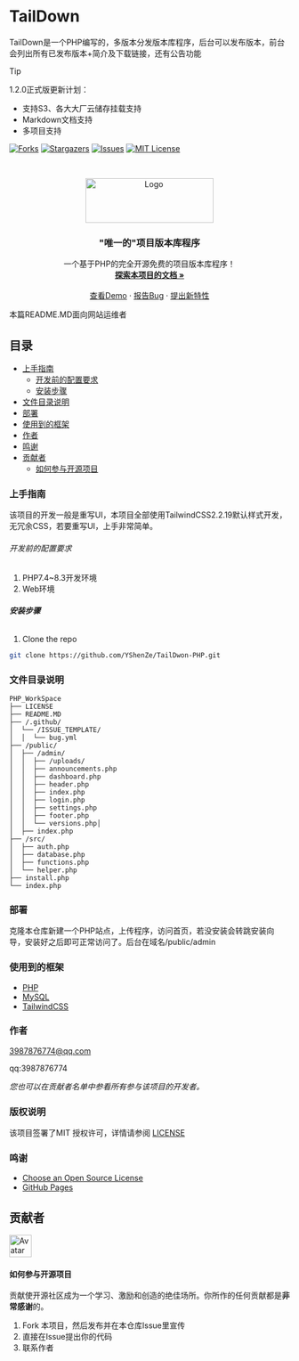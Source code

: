 # TailDown

TailDown是一个PHP编写的，多版本分发版本库程序，后台可以发布版本，前台会列出所有已发布版本+简介及下载链接，还有公告功能

> [!TIP]
> 1.2.0正式版更新计划：
> - 支持S3、各大大厂云储存挂载支持
> - Markdown文档支持
> - 多项目支持

<!-- PROJECT SHIELDS -->
[![Forks][forks-shield]][forks-url]
[![Stargazers][stars-shield]][stars-url]
[![Issues][issues-shield]][issues-url]
[![MIT License][license-shield]][license-url]

<!-- PROJECT LOGO -->
<br />

<p align="center">
  <a href="https://github.com/YShenZe/TailDwon-PHP/">
    <img src="https://jsdelivr.linexic.top/gh/YShenZe/TailDwon-PHP@main/logo.png" alt="Logo" width="230" height="80">
  </a>

  <h3 align="center">"唯一的"项目版本库程序</h3>
  <p align="center">
    一个基于PHP的完全开源免费的项目版本库程序！
    <br />
    <a href="https://github.com/YShenZe/TailDwon-PHP/"><strong>探索本项目的文档 »</strong></a>
    <br />
    <br />
    <a href="https://d.usfpack.site">查看Demo</a>
    ·
    <a href="https://github.com/YShenZe/TailDwon-PHP/issues">报告Bug</a>
    ·
    <a href="https://github.com/YShenZe/TailDwon-PHP/issues">提出新特性</a>
  </p>

</p>


 本篇README.MD面向网站运维者

## 目录

- [上手指南](#上手指南)
  - [开发前的配置要求](#开发前的配置要求)
  - [安装步骤](#安装步骤)
- [文件目录说明](#文件目录说明)
- [部署](#部署)
- [使用到的框架](#使用到的框架)
- [作者](#作者)
- [鸣谢](#鸣谢)
- [贡献者](#贡献者)
  - [如何参与开源项目](#如何参与开源项目)

### 上手指南

该项目的开发一般是重写UI，本项目全部使用TailwindCSS2.2.19默认样式开发，无冗余CSS，若要重写UI，上手非常简单。

###### 开发前的配置要求

1. PHP7.4~8.3开发环境
2. Web环境

###### **安装步骤**

1. Clone the repo

```sh
git clone https://github.com/YShenZe/TailDwon-PHP.git
```

### 文件目录说明

```filetree
PHP_WorkSpace
├── LICENSE
├── README.MD
├── /.github/
│  └── /ISSUE_TEMPLATE/
│  │  └── bug.yml
├── /public/
│  ├── /admin/
│  │  ├── /uploads/
│  │  ├── announcements.php
│  │  ├── dashboard.php
│  │  ├── header.php
│  │  ├── index.php
│  │  ├── login.php
│  │  ├── settings.php
│  │  ├── footer.php
│  │  └── versions.php│
│  ├── index.php
├── /src/
│  ├── auth.php
│  ├── database.php
│  ├── functions.php
│  └── helper.php
├── install.php
└── index.php

```

### 部署

克隆本仓库新建一个PHP站点，上传程序，访问首页，若没安装会转跳安装向导，安装好之后即可正常访问了。后台在域名/public/admin

### 使用到的框架

- [PHP](https://www.php.net/)
- [MySQL](https://www.mysql.com/)
- [TailwindCSS](https://www.tailwindcss.cn/)

### 作者

3987876774@qq.com

qq:3987876774

 *您也可以在贡献者名单中参看所有参与该项目的开发者。*

### 版权说明

该项目签署了MIT 授权许可，详情请参阅 [LICENSE](https://github.com/YShenZe/TailDwon-PHP/blob/main/LICENSE)

### 鸣谢

- [Choose an Open Source License](https://choosealicense.com)
- [GitHub Pages](https://pages.github.com)


## 贡献者
<p align="left">
<a href="https://github.com/YShenZe/TailDwon-PHP">
  <img src="https://github.com/YShenZe.png" alt="Avatar" width="40" height="40"/>
</a>
</p>

#### 如何参与开源项目

贡献使开源社区成为一个学习、激励和创造的绝佳场所。你所作的任何贡献都是**非常感谢**的。


1. Fork 本项目，然后发布并在本仓库Issue里宣传
2. 直接在Issue提出你的代码
3. 联系作者

<!-- links -->
[your-project-path]: YShenZe/TailDwon-PHP
[forks-shield]: https://img.shields.io/github/forks/YShenZe/TailDwon-PHP.svg?style=flat-square
[forks-url]: https://github.com/YShenZe/TailDwon-PHP/network/members
[stars-shield]: https://img.shields.io/github/stars/YShenZe/TailDwon-PHP.svg?style=flat-square
[stars-url]: https://github.com/YShenZe/TailDwon-PHP/stargazers
[issues-shield]: https://img.shields.io/github/issues/YShenZe/TailDwon-PHP.svg?style=flat-square
[issues-url]: https://img.shields.io/github/issues/YShenZe/TailDwon-PHP.svg
[license-shield]: https://img.shields.io/github/license/YShenZe/TailDwon-PHP.svg?style=flat-square
[license-url]: https://github.com/YShenZe/TailDwon-PHP/blob/main/LICENSE

